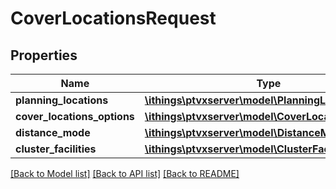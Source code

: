 # CoverLocationsRequest

## Properties
Name | Type | Description | Notes
------------ | ------------- | ------------- | -------------
**planning_locations** | [**\ithings\ptvxserver\model\PlanningLocation[]**](PlanningLocation.md) |  | [optional] 
**cover_locations_options** | [**\ithings\ptvxserver\model\CoverLocationsOptions**](CoverLocationsOptions.md) |  | 
**distance_mode** | [**\ithings\ptvxserver\model\DistanceMode**](DistanceMode.md) |  | 
**cluster_facilities** | [**\ithings\ptvxserver\model\ClusterFacility[]**](ClusterFacility.md) |  | [optional] 

[[Back to Model list]](../../README.md#documentation-for-models) [[Back to API list]](../../README.md#documentation-for-api-endpoints) [[Back to README]](../../README.md)

